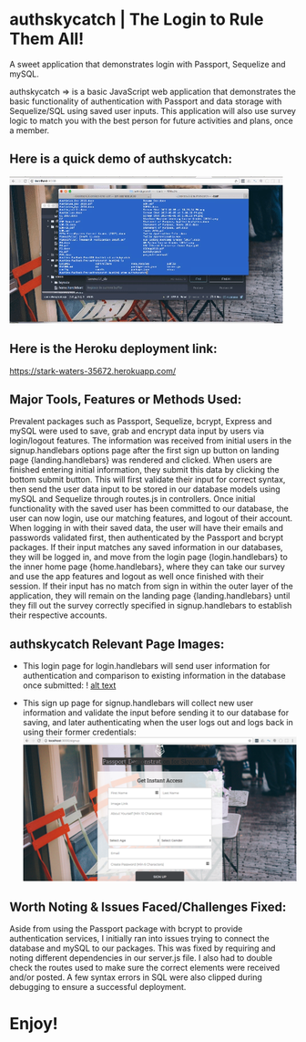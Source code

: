 # authskycatch | The Login to Rule Them All!

A sweet application that demonstrates login with Passport, Sequelize and mySQL.

authskycatch => is a basic JavaScript web application that demonstrates the basic functionality of authentication with Passport and data storage with Sequelize/SQL using saved user inputs. This application will also use survey logic to match you with the best person for future activities and plans, once a member.

## Here is a quick demo of authskycatch:
![alt text](./public/assets/images/authskycatch.gif)

## Here is the Heroku deployment link:
https://stark-waters-35672.herokuapp.com/

## Major Tools, Features or Methods Used:
Prevalent packages such as Passport, Sequelize, bcrypt, Express and mySQL were used to save, grab and encrypt data input by users via login/logout features. The information was received from initial users in the signup.handlebars options page after the first sign up button on landing page {landing.handlebars} was rendered and clicked. When users are finished entering initial information, they submit this data by clicking the bottom submit button. This will first validate their input for correct syntax, then send the user data input to be stored in our database models using mySQL and Sequelize through routes.js in controllers. Once initial functionality with the saved user has been committed to our database, the user can now login, use our matching features, and logout of their account. When logging in with their saved data, the user will have their emails and passwords validated first, then authenticated by the Passport and bcrypt packages. If their input matches any saved information in our databases, they will be logged in, and move from the login page {login.handlebars} to the inner home page {home.handlebars}, where they can take our survey and use the app features and logout as well once finished with their session. If their input has no match from sign in within the outer layer of the application, they will remain on the landing page {landing.handlebars} until they fill out the survey correctly specified in signup.handlebars to establish their respective accounts.

## authskycatch Relevant Page Images:
* This login page for login.handlebars will send user information for authentication and comparison to existing information in the database once submitted:
! [alt text](./public/assets/images/signin.png)

* This sign up page for signup.handlebars will collect new user information and validate the input before sending it to our database for saving, and later authenticating when the user logs out and logs back in using their former credentials:
![alt text](./public/assets/images/signup.png)

## Worth Noting & Issues Faced/Challenges Fixed:
Aside from using the Passport package with bcrypt to provide authentication services, I initially ran into issues trying to connect the database and mySQL to our packages. This was fixed by requiring and noting different dependencies in our server.js file. I also had to double check the routes used to make sure the correct elements were received and/or posted. A few syntax errors in SQL were also clipped during debugging to ensure a successful deployment.

# Enjoy!  
